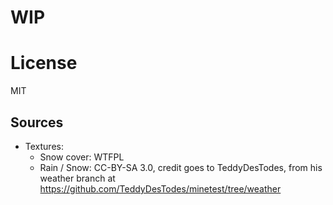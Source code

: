 
# WIP

# License

MIT

## Sources

- Textures:
  - Snow cover: WTFPL
  - Rain / Snow: CC-BY-SA 3.0, credit goes to TeddyDesTodes, from his weather branch at https://github.com/TeddyDesTodes/minetest/tree/weather
